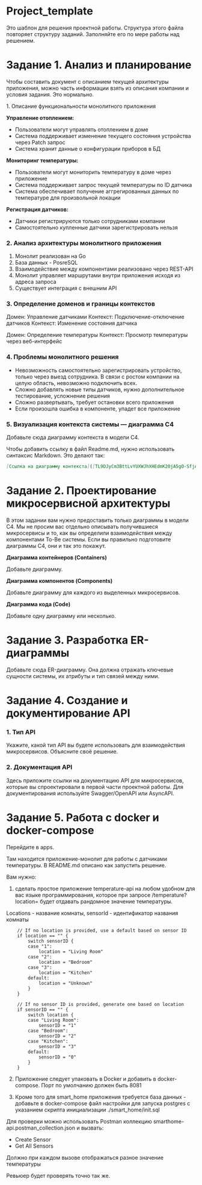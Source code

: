 # Project_template

Это шаблон для решения проектной работы. Структура этого файла повторяет структуру заданий. Заполняйте его по мере работы над решением.

# Задание 1. Анализ и планирование

<aside>

Чтобы составить документ с описанием текущей архитектуры приложения, можно часть информации взять из описания компании и условия задания. Это нормально.

</aside

### 1. Описание функциональности монолитного приложения

**Управление отоплением:**

- Пользователи могут управлять отоплением в доме
- Система поддерживает изменение текущего состояния устройства через Patch запрос
- Система хранит данные о конфигурации приборов в БД

**Мониторинг температуры:**

- Пользователи могут мониторить температуру в доме через приложение
- Система поддерживает запрос текущей температуры по ID датчика
- Система обеспечивает получение аггрегированных данных по температуре для произвольной локации

**Регистрация датчиков:**

- Датчики регистрируются только сотрудниками компании
- Самостоятельно купленные датчики зарегистрировать нельзя

### 2. Анализ архитектуры монолитного приложения

1. Монолит реализован на Go
2. База данных - PosreSQL
3. Взаимодействие между компонентами реализовано через REST-API
4. Монолит управляет маршрутами внутри приложения исходя из адреса запроса
5. Существует интеграция с внешним API
### 3. Определение доменов и границы контекстов

Домен:
 Управление датчиками
 Контекст: Подключение-отключение датчиков
 Контекст: Изменение состояния датчика

Домен:
 Определение температуры
 	Контекст: Просмотр температуры через веб-интерфейс

### **4. Проблемы монолитного решения**

- Невозможность самостоятельно зарегистрировать устройство, только через выезд сотрудника. В связи с ростом компании на целую область, невозможно подключить всех.
- Сложно добавлять новые типы датчиков, нужно дополнительное тестирование, усложнение решения
- Сложно развертывать, требует остановки всего приложения
- Если произошла ошибка в компоненте, упадет все приложение


### 5. Визуализация контекста системы — диаграмма С4

Добавьте сюда диаграмму контекста в модели C4.

Чтобы добавить ссылку в файл Readme.md, нужно использовать синтаксис Markdown. Это делают так:

```markdown
[Ссылка на диаграмму контекста]([TL9DJyCm3BttLvYUXWJhXHEdmK20jA5gO-SfjAQDIE8eSJVuzpWR6q63Krn_lFVyt4ba5NYmfc3D1c5fvHCUoI9CoJ5-CDnfrGLbYuB90nEy4ZDPQ7N0XZMveZZJhZ53YqCmq3FxU5rLGMt7dUP-U1qYXYPXEHutPAk5RbHewLcZHrDDhovhenolvhFAgiWO9BMUalNaqeHFseeQGoGtIb0NKAxaAUMTwGr6q0wuH-X9gXUm5QoOP2RAG2885MlNWN8jH4HWj1w3uY58t0SQkZxVMdbVdX_ufDNG9mficRNSVsUJ1379YGrnJvzuiyRuAVjOWLlkWj6kb2g_y1BCd1mPSIlHmnk5WtgJbESR6ABtNSpv8aUAzVq7Zrv-2ZTU2tgMW9lwAH7MWJQw5VTQnGh8YJKk2kzlq6A1vjlqNBlu7tTA_x7PajDy0YPOwqLcQOwum4wdsnzyfFrDZmRUwlrqDdEovGFA6VvUOuAkbV_e2m00](https://editor.plantuml.com/uml/TL9DJyCm3BttLvYUXWJhXHEdmK20jA5gO-SfjAQDIE8eSJVuzpWR6q63Krn_lFVyt4ba5NYmfc3D1c5fvHCUoI9CoJ5-CDnfrGLbYuB90nEy4ZDPQ7N0XZMveZZJhZ53YqCmq3FxU5rLGMt7dUP-U1qYXYPXEHutPAk5RbHewLcZHrDDhovhenolvhFAgiWO9BMUalNaqeHFseeQGoGtIb0NKAxaAUMTwGr6q0wuH-X9gXUm5QoOP2RAG2885MlNWN8jH4HWj1w3uY58t0SQkZxVMdbVdX_ufDNG9mficRNSVsUJ1379YGrnJvzuiyRuAVjOWLlkWj6kb2g_y1BCd1mPSIlHmnk5WtgJbESR6ABtNSpv8aUAzVq7Zrv-2ZTU2tgMW9lwAH7MWJQw5VTQnGh8YJKk2kzlq6A1vjlqNBlu7tTA_x7PajDy0YPOwqLcQOwum4wdsnzyfFrDZmRUwlrqDdEovGFA6VvUOuAkbV_e2m00))
```


# Задание 2. Проектирование микросервисной архитектуры

В этом задании вам нужно предоставить только диаграммы в модели C4. Мы не просим вас отдельно описывать получившиеся микросервисы и то, как вы определили взаимодействия между компонентами To-Be системы. Если вы правильно подготовите диаграммы C4, они и так это покажут.

**Диаграмма контейнеров (Containers)**

Добавьте диаграмму.

**Диаграмма компонентов (Components)**

Добавьте диаграмму для каждого из выделенных микросервисов.

**Диаграмма кода (Code)**

Добавьте одну диаграмму или несколько.

# Задание 3. Разработка ER-диаграммы

Добавьте сюда ER-диаграмму. Она должна отражать ключевые сущности системы, их атрибуты и тип связей между ними.

# Задание 4. Создание и документирование API

### 1. Тип API

Укажите, какой тип API вы будете использовать для взаимодействия микросервисов. Объясните своё решение.

### 2. Документация API

Здесь приложите ссылки на документацию API для микросервисов, которые вы спроектировали в первой части проектной работы. Для документирования используйте Swagger/OpenAPI или AsyncAPI.

# Задание 5. Работа с docker и docker-compose

Перейдите в apps.

Там находится приложение-монолит для работы с датчиками температуры. В README.md описано как запустить решение.

Вам нужно:

1) сделать простое приложение temperature-api на любом удобном для вас языке программирования, которое при запросе /temperature?location= будет отдавать рандомное значение температуры.

Locations - название комнаты, sensorId - идентификатор названия комнаты

```
	// If no location is provided, use a default based on sensor ID
	if location == "" {
		switch sensorID {
		case "1":
			location = "Living Room"
		case "2":
			location = "Bedroom"
		case "3":
			location = "Kitchen"
		default:
			location = "Unknown"
		}
	}

	// If no sensor ID is provided, generate one based on location
	if sensorID == "" {
		switch location {
		case "Living Room":
			sensorID = "1"
		case "Bedroom":
			sensorID = "2"
		case "Kitchen":
			sensorID = "3"
		default:
			sensorID = "0"
		}
	}
```

2) Приложение следует упаковать в Docker и добавить в docker-compose. Порт по умолчанию должен быть 8081

3) Кроме того для smart_home приложения требуется база данных - добавьте в docker-compose файл настройки для запуска postgres с указанием скрипта инициализации ./smart_home/init.sql

Для проверки можно использовать Postman коллекцию smarthome-api.postman_collection.json и вызвать:

- Create Sensor
- Get All Sensors

Должно при каждом вызове отображаться разное значение температуры

Ревьюер будет проверять точно так же.
